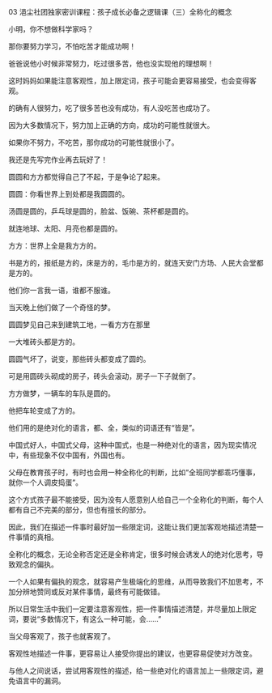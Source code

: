 03 浥尘社团独家密训课程：孩子成长必备之逻辑课（三）全称化的概念



小明，你不想做科学家吗？

那你要努力学习，不怕吃苦才能成功啊！

爸爸说他小时候非常努力，吃过很多苦，他也没实现他的理想啊！

这时妈妈如果能注意客观性，加上限定词，孩子可能会更容易接受，也会变得客观。

的确有人很努力，吃了很多苦也没有成功，有人没吃苦也成功了。

因为大多数情况下，努力加上正确的方向，成功的可能性就很大。

如果你不努力，不吃苦，那你成功的可能性就很小了。

我还是先写完作业再去玩好了！



圆圆和方方都觉得自己了不起，于是争论了起来。



圆圆：你看世界上到处都是我圆圆的。

汤圆是圆的，乒乓球是圆的，脸盆、饭碗、茶杯都是圆的。

就连地球、太阳、月亮也都是圆的。



方方：世界上全是我方方的。

书是方的，报纸是方的，床是方的，毛巾是方的，就连天安门方场、人民大会堂都是方的。



他们你一言我一语，谁都不服谁。

当天晚上他们做了一个奇怪的梦。

圆圆梦见自己来到建筑工地，一看方方在那里

一大堆砖头都是方的。

圆圆气坏了，说变，那些砖头都变成了圆的。

可是用圆砖头砌成的房子，砖头会滚动，房子一下子就倒了。



方方做梦，一辆车的车队是圆的。

他把车轮变成了方的。



他们用的是绝对化的语言，都、全，类似的词语还有“皆是”。

中国式好人，中国式父母，这种中国式，也是一种绝对化的语言，因为现实情况中，有些现象不仅中国有，外国也有。

父母在教育孩子时，有时也会用一种全称化的判断，比如“全班同学都乖巧懂事，就你一个人调皮捣蛋”。

这个方式孩子最不能接受，因为没有人愿意别人给自己一个全称化的判断，每个人都有自己不完美的部分，但也有擅长的部分。

因此，我们在描述一件事时最好加一些限定词，这能让我们更加客观地描述清楚一件事情的真相。



全称化的概念，无论全称否定还是全称肯定，很多时候会诱发人的绝对化思考，导致观念的偏执。

一个人如果有偏执的观念，就容易产生极端化的思维，从而导致我们不加思考，不加分辨地赞同或反对某件事情，最终有可能做错。

所以日常生活中我们一定要注意客观性，把一件事情描述清楚，并尽量加上限定词，要说“多数情况下，有这么一种可能，会……”

当父母客观了，孩子也就客观了。

客观性地描述一件事，更容易让人接受你提出的建议，也更容易促使对方改变。



与他人之间说话，尝试用客观性的描述，给一些绝对化的语言加上一些限定词，避免语言中的漏洞。















